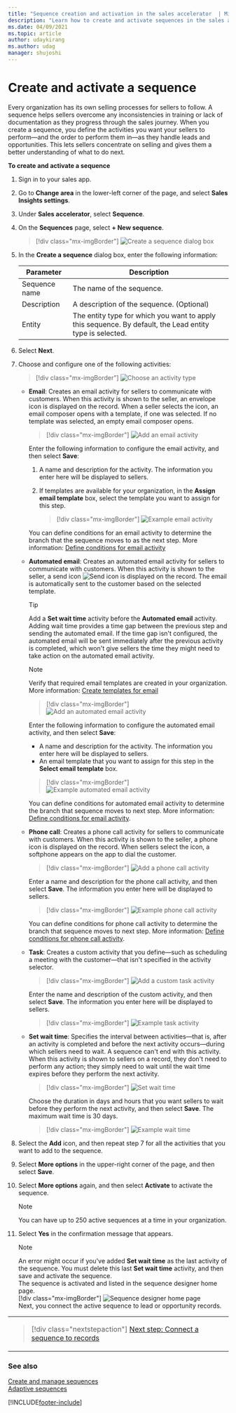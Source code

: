 ```yaml
---
title: "Sequence creation and activation in the sales accelerator  | MicrosoftDocs"
description: "Learn how to create and activate sequences in the sales accelerator."
ms.date: 04/09/2021
ms.topic: article
author: udaykirang
ms.author: udag
manager: shujoshi
---
```


# Create and activate a sequence

Every organization has its own selling processes for sellers to follow. A sequence helps sellers overcome any inconsistencies in training or lack of documentation as they progress through the sales journey. When you create a sequence, you define the activities you want your sellers to perform&mdash;and the order to perform them in&mdash;as they handle leads and opportunities. This lets sellers concentrate on selling and gives them a better understanding of what to do next.

**To create and activate a sequence**

1. Sign in to your sales app.   
2. Go to **Change area** in the lower-left corner of the page, and select **Sales Insights settings**.   
3. Under **Sales accelerator**, select **Sequence**.  
4. On the **Sequences** page, select **+ New sequence**.   
    > [!div class="mx-imgBorder"]
    > ![Create a sequence dialog box](media/sequence-create-sequence.png "Create a sequence dialog box")   
5. In the **Create a sequence** dialog box, enter the following information:   

    | Parameter | Description |
    |-----------|-------------|
    | Sequence name | The name of the sequence. |
    | Description | A description of the sequence. (Optional) |
    | Entity | The entity type for which you want to apply this sequence. By default, the Lead entity type is selected. |   
6. Select **Next**.   
7. Choose and configure one of the following activities:   
    > [!div class="mx-imgBorder"]
    > ![Choose an activity type](media/sequence-choose-activity.png "Choose an activity type")       
    - **Email**: Creates an email activity for sellers to communicate with customers. When this activity is shown to the seller, an envelope icon is displayed on the record. When a seller selects the icon, an email composer opens with a template, if one was selected. If no template was selected, an empty email composer opens.  
       > [!div class="mx-imgBorder"]
       > ![Add an email activity](media/sequence-activity-add-email.png "Add an email activity")    

       Enter the following information to configure the email activity, and then select **Save**:   
       1. A name and description for the activity. The information you enter here will be displayed to sellers.   
       2. If templates are available for your organization, in the **Assign email template** box, select the template you want to assign for this step.   

          > [!div class="mx-imgBorder"]
          > ![Example email activity](media/sequence-activity-email-created.png "Example email activity")   

        You can define conditions for an email activity to determine the branch that the sequence moves to as the next step. More information: [Define conditions for email activity](adaptive-sequence.md#define-conditions-for-email-activity)      

    - **Automated email**: Creates an automated email activity for sellers to communicate with customers. When this activity is shown to the seller, a send icon ![Send icon](media/send-icon.png "Send icon") is displayed on the record. The email is automatically sent to the customer based on the selected template.    
        >[!TIP]
        >Add a **Set wait time** activity before the **Automated email** activity. Adding wait time provides a time gap between the previous step and sending the automated email. If the time gap isn't configured, the automated email will be sent immediately after the previous activity is completed, which won't give sellers the time they might need to take action on the automated email activity.    

        >[!NOTE]
        >Verify that required email templates are created in your organization. More information: [Create templates for email](https://docs.microsoft.com/power-platform/admin/create-templates-email)   

        > [!div class="mx-imgBorder"]
        > ![Add an automated email activity](media/sequence-activity-add-automated-email.png "Add an automated email activity")   

        Enter the following information to configure the automated email activity, and then select **Save**:    
        -	A name and description for the activity. The information you enter here will be displayed to sellers.
        -	An email template that you want to assign for this step in the **Select email template** box.   

        > [!div class="mx-imgBorder"]
        > ![Example automated email activity](media/sequence-activity-automated-email-created.png "Example automated email activity")   

        You can define conditions for automated email activity to determine the branch that sequence moves to next step. More information: [Define conditions for email activity](adaptive-sequence.md#define-conditions-for-email-activity).   

    - **Phone call**: Creates a phone call activity for sellers to communicate with customers. When this activity is shown to the seller, a phone icon is displayed on the record. When sellers select the icon, a softphone appears on the app to dial the customer.    
        > [!div class="mx-imgBorder"]
        > ![Add a phone call activity](media/sequence-activity-add-phone-call.png "Add a phone call activity")    

        Enter a name and description for the phone call activity, and then select **Save**. The information you enter here will be displayed to sellers.   
        > [!div class="mx-imgBorder"]
        > ![Example phone call activity](media/sequence-activity-phone-call-created.png "Example phone call activity")    

        You can define conditions for phone call activity to determine the branch that sequence moves to next step. More information: [Define conditions for phone call activity](adaptive-sequence.md#define-conditions-for-phone-call-activity).      
    - **Task**: Creates a custom activity that you define&mdash;such as scheduling a meeting with the customer&mdash;that isn't specified in the activity selector.   
        > [!div class="mx-imgBorder"]
        > ![Add a custom task activity](media/sequence-activity-add-task.png "Add a custom task activity")    

        Enter the name and description of the custom activity, and then select **Save**. The information you enter here will be displayed to sellers.   
        > [!div class="mx-imgBorder"]
        > ![Example task activity](media/sequence-activity-task-created.png "Example task activity")   
    - **Set wait time**: Specifies the interval between activities&mdash;that is, after an activity is completed and before the next activity occurs&mdash;during which sellers need to wait. A sequence can't end with this activity.    
        When this activity is shown to sellers on a record, they don't need to perform any action; they simply need to wait until the wait time expires before they perform the next activity.   
        > [!div class="mx-imgBorder"]
        > ![Set wait time](media/sequence-activity-add-set-wait-time.png "Set wait time")   

        Choose the duration in days and hours that you want sellers to wait before they perform the next activity, and then select **Save**. The maximum wait time is 30 days.   
        > [!div class="mx-imgBorder"]
        > ![Example wait time](media/sequence-activity-set-wait-time-created.png "Example wait time")   
8. Select the **Add** icon, and then repeat step 7 for all the activities that you want to add to the sequence.    
9. Select **More options** in the upper-right corner of the page, and then select **Save**.    
10. Select **More options** again, and then select **Activate** to activate the sequence.   
    >[!NOTE]
    >You can have up to 250 active sequences at a time in your organization.        
11. Select **Yes** in the confirmation message that appears.   
    > [!NOTE]
    > An error might occur if you've added **Set wait time** as the last activity of the sequence. You must delete this last **Set wait time** activity, and then save and activate the sequence.       
    The sequence is activated and listed in the sequence designer home page.   
    > [!div class="mx-imgBorder"]
    > ![Sequence designer home page](media/sequence-home-page.png "Sequence designer home page")    
Next, you connect the active sequence to lead or opportunity records.

<table>
<tr><td>

> [!div class="nextstepaction"] 
> [Next step: Connect a sequence to records](connect-a-sequence-to-records.md)
</td></tr>
</table> 

### See also

[Create and manage sequences](create-manage-sequences.md)     
[Adaptive sequences](adaptive-sequence.md)


[!INCLUDE[footer-include](../includes/footer-banner.md)]
